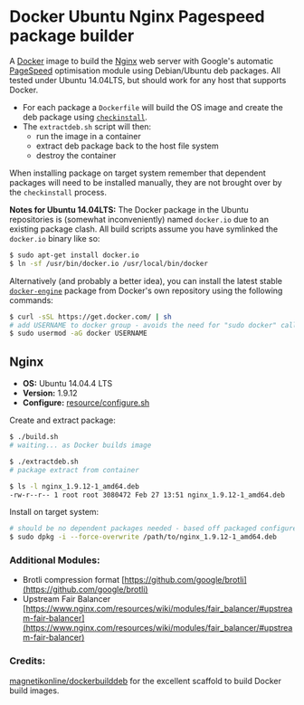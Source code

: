 # Docker Ubuntu Nginx Pagespeed package builder
A [Docker](https://www.docker.com) image to build the [Nginx](https://nginx.org) web server with Google's automatic [PageSpeed](https://github.com/pagespeed/ngx_pagespeed) optimisation module using Debian/Ubuntu deb packages. All tested under Ubuntu 14.04LTS, but should work for any host that supports Docker.

- For each package a `Dockerfile` will build the OS image and create the deb package using [`checkinstall`](https://help.ubuntu.com/community/CheckInstall).
- The `extractdeb.sh` script will then:
	- run the image in a container
	- extract deb package back to the host file system
	- destroy the container

When installing package on target system remember that dependent packages will need to be installed manually, they are not brought over by the `checkinstall` process.

**Notes for Ubuntu 14.04LTS:** The Docker package in the Ubuntu repositories is (somewhat inconveniently) named `docker.io` due to an existing package clash. All build scripts assume you have symlinked the `docker.io` binary like so:

```sh
$ sudo apt-get install docker.io
$ ln -sf /usr/bin/docker.io /usr/local/bin/docker
```

Alternatively (and probably a better idea), you can install the latest stable [`docker-engine`](https://docs.docker.com/installation/ubuntulinux/) package from Docker's own repository using the following commands:

```sh
$ curl -sSL https://get.docker.com/ | sh
# add USERNAME to docker group - avoids the need for "sudo docker" calls.
$ sudo usermod -aG docker USERNAME
```

## Nginx
- **OS:** Ubuntu 14.04.4 LTS
- **Version:** 1.9.12
- **Configure:** [resource/configure.sh](resource/configure.sh)

Create and extract package:
```sh
$ ./build.sh
# waiting... as Docker builds image

$ ./extractdeb.sh
# package extract from container

$ ls -l nginx_1.9.12-1_amd64.deb
-rw-r--r-- 1 root root 3080472 Feb 27 13:51 nginx_1.9.12-1_amd64.deb
```

Install on target system:
```sh
# should be no dependent packages needed - based off packaged configure.sh
$ sudo dpkg -i --force-overwrite /path/to/nginx_1.9.12-1_amd64.deb
```

### Additional Modules:
* Brotli compression format [https://github.com/google/brotli](https://github.com/google/brotli)
* Upstream Fair Balancer [https://www.nginx.com/resources/wiki/modules/fair_balancer/#upstream-fair-balancer](https://www.nginx.com/resources/wiki/modules/fair_balancer/#upstream-fair-balancer)

### Credits:
[magnetikonline/dockerbuilddeb](https://github.com/magnetikonline/dockerbuilddeb/blob/master/README.md) for the excellent scaffold to build Docker build images.

